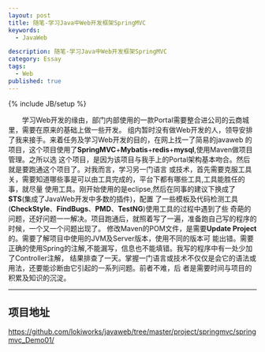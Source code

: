 ```yaml
---
layout: post
title: 随笔-学习Java中Web开发框架SpringMVC
keywords:
  - JavaWeb

description: 随笔-学习Java中Web开发框架SpringMVC
category: Essay
tags:
  - Web
published: true
---
```

{% include JB/setup %}



<!--more-->
&emsp;&emsp;学习Web开发的缘由，部门内部使用的一款Portal需要整合进公司的云商城里，需要在原来的基础上做一些开发。
组内暂时没有做Web开发的人，领导安排了我来接手。来着任务及学习Web开发的目的，在网上找一了简易的javaweb
的项目，这个项目使用了**SpringMVC**+**Mybatis**+**redis**+**mysql**,使用Maven做项目管理。之所以选
这个项目，是因为该项目与我手上的Portal架构基本吻合。然后就是要跑通这个项目了。对我而言，学习另一门语言
或技术，首先需要克服工具关，需要知道哪些事是可以由工具完成的，平台下都有哪些工具,工具能胜任的事，就尽量
使用工具。刚开始使用的是eclipse,然后在同事的建议下换成了**STS**(集成了JavaWeb开发中多数的插件)，配置
了一些模板及代码检测工具(**CheckStyle**、**FindBugs**、**PMD**、**TestNG**)使用工具的过程中遇到了些
奇葩的问题，还好问题一一解决。项目跑通后，就照着写了一遍，准备跑自己写的程序的时候，一个又一个问题出现了。
修改Maven的POM文件，是需要**Update Project**的。需要了解项目中使用的JVM及Server版本，使用不同的版本可
能出错。需要正确的使用Spring的注解,不能漏写，信息也不能填错。我写的程序中有一处少加了Controller注解，
结果排查了一天。掌握一门语言或技术不仅仅是会它的语法或用法，还要能诊断由它引起的一系列问题。前者不难，后
者是需要时间与项目的积累及知识的沉淀。

----

## 项目地址
<https://github.com/lokiworks/javaweb/tree/master/project/springmvc/springmvc_Demo01/>






